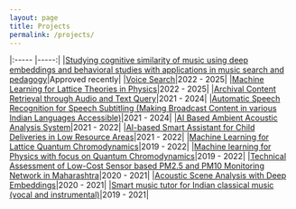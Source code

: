 ```yaml
---
layout: page
title: Projects
permalink: /projects/
---
```

<!-- --------------------------------------------------------------------------------
[ASR](#automatic-speech-recognition) &nbsp; &nbsp; [Audio Search](#audio-search)  &nbsp; &nbsp; [AED](#acoustic-event-detection)  &nbsp; &nbsp; [MIR](#music-information-retrieval) &nbsp; &nbsp; [Physics](#ml-for-physics)

-------------------------------------------------------------------------------- -->
<!---
<ol>
  <li><h5><a href="/projects/csri_dst_music" target="_blank">Studying cognitive similarity of music using deep embeddings and behavioral studies with applications in music search and pedagogy</a></h5></li>
  <li><h5><a href="/projects/buffalo_digital_biomarkers" target="_blank">Voice Biomarkers for Digital Health</a></h5></li>
  <li><h5><a href="/projects/meity_voice_search" target="_blank">Voice Search</a></h5></li>
  <li><h5><a href="/projects/serb_lattice_theory" target="_blank">Machine Learning for Lattice Theories in Physics</a></h5></li>
  <li><h5><a href="/projects/samsung_aed" target="_blank">AI Based Ambient Acoustic Analysis System</a></h5></li>
  <li><h5><a href="/projects/prasar_bharti_content_retrieval" target="_blank">Archival Content Retrieval through Audio and Text Query</a></h5></li>
  <li><h5><a href="/projects/prasar_bharti_asr" target="_blank">Automatic Speech Recognition for Speech Subtitling (Making Broadcast Content in various Indian Languages Accessible)</a></h5></li>
  <li><h5><a href="/projects/googleai_social_good" target="_blank">AI-based Smart Assistant for Child Deliveries in Low Resource Areas</a></h5></li>
  <li><h5><a href="/projects/mpc_sensors" target="_blank">Technical Assessment of Low-Cost Sensor based PM2.5 and PM10 Monitoring Network in Maharashtra</a></h5></li>
  <li><h5><a href="/projects/asem_duo_scene_analysis" target="_blank">Acoustic Scene Analysis with Deep Embeddings</a></h5></li>
  <li><h5><a href="/projects/imprint_music_tutor" target="_blank">Smart music tutor for Indian classical music (vocal and instrumental)</a></h5></li>
  <li><h5><a href="/projects/sparc_quantum_chromodynamics" target="_blank">Machine Learning for Lattice Quantum Chromodynamics</a></h5></li>
  <li><h5><a href="/projects/iitk_quantum_chromodynamics" target="_blank">Machine learning for Physics with focus on Quantum Chromodynamics</a></h5></li>
</ol>
--->
<!---|[Voice Biomarkers for Digital Health](/projects/buffalo_digital_biomarkers)||--->

|:----- |-----:|
|[Studying cognitive similarity of music using deep embeddings and behavioral studies with applications in music search and pedagogy](/projects/2023_csri_dst_music)|Approved recently|
|[Voice Search](/projects/2022_meity_voice_search)|2022 - 2025|
|[Machine Learning for Lattice Theories in Physics](/projects/2022_serb_lattice_theory)|2022 - 2025|
|[Archival Content Retrieval through Audio and Text Query](/projects/2021_prasar_bharti_content_retrieval)|2021 - 2024|
|[Automatic Speech Recognition for Speech Subtitling (Making Broadcast Content in various Indian Languages Accessible)](/projects/2021_prasar_bharti_asr)|2021 - 2024|
|[AI Based Ambient Acoustic Analysis System](/projects/2021_samsung_aed)|2021 - 2022|
|[AI-based Smart Assistant for Child Deliveries in Low Resource Areas](/projects/googleai_social_good)|2021 - 2022|
|[Machine Learning for Lattice Quantum Chromodynamics](/projects/sparc_quantum_chromodynamics)|2019 - 2022|
|[Machine learning for Physics with focus on Quantum Chromodynamics](/projects/iitk_quantum_chromodynamics)|2019 - 2022|
|[Technical Assessment of Low-Cost Sensor based PM2.5 and PM10 Monitoring Network in Maharashtra](/projects/mpc_sensors)|2020 - 2021|
|[Acoustic Scene Analysis with Deep Embeddings](/projects/asem_duo_scene_analysis)|2020 - 2021|
|[Smart music tutor for Indian classical music (vocal and instrumental)](https://vipular.github.io/narottam.github.io)|2019 - 2021|